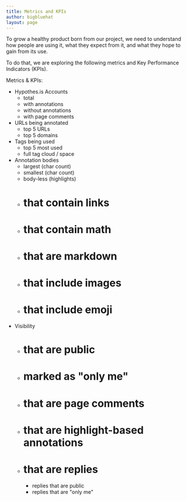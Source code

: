 ```yaml
---
title: Metrics and KPIs
author: bigbluehat
layout: page
---
```


To grow a healthy product born from our project, we need to understand how
people are using it, what they expect from it, and what they hope to gain from
its use.

To do that, we are exploring the following metrics and Key Performance
Indicators (KPIs).

Metrics & KPIs:

* Hypothes.is Accounts
  * total
  * with annotations
  * without annotations
  * with page comments
* URLs being annotated
  * top 5 URLs
  * top 5 domains
* Tags being used
  * top 5 most used
  * full tag cloud / space
* Annotation bodies
  * largest (char count)
  * smallest (char count)
  * body-less (highlights)
  * # that contain links
  * # that contain math
  * # that are markdown
  * # that include images
  * # that include emoji
* Visibility
  * # that are public
  * # marked as "only me"
  * # that are page comments
  * # that are highlight-based annotations
  * # that are replies
    * replies that are public
    * replies that are "only me"

